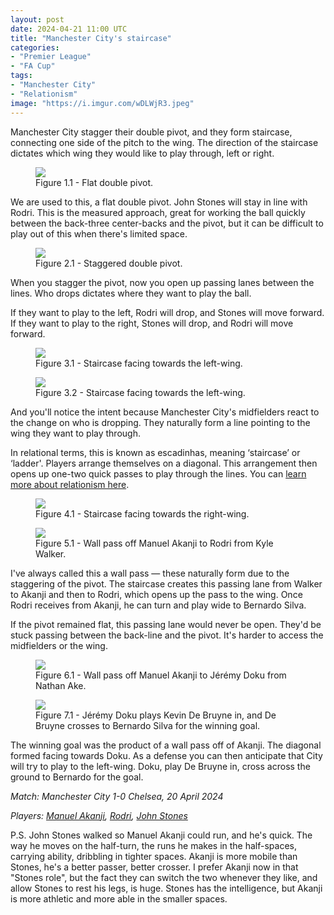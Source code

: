 ```yaml
---
layout: post
date: 2024-04-21 11:00 UTC
title: "Manchester City's staircase"
categories:
- "Premier League"
- "FA Cup"
tags:
- "Manchester City"
- "Relationism"
image: "https://i.imgur.com/wDLWjR3.jpeg"
---
```


Manchester City stagger their double pivot, and they form staircase, connecting one side of the pitch to the wing. The direction of the staircase dictates which wing they would like to play through, left or right. 

<!---more--->

<figure>
    <img src="https://i.imgur.com/nfvf9Xv.jpeg">
    <figcaption>Figure 1.1 - Flat double pivot.</figcaption>
</figure> 

We are used to this, a flat double pivot. John Stones will stay in line with Rodri. This is the measured approach, great for working the ball quickly between the back-three center-backs and the pivot, but it can be difficult to play out of this when there's limited space.  

<figure>
    <img src="https://i.imgur.com/VCe5wfV.jpeg">
    <figcaption>Figure 2.1 - Staggered double pivot.</figcaption>
</figure> 

When you stagger the pivot, now you open up passing lanes between the lines. Who drops dictates where they want to play the ball.

If they want to play to the left, Rodri will drop, and Stones will move forward. If they want to play to the right, Stones will drop, and Rodri will move forward.

<figure>
    <img src="https://i.imgur.com/wDLWjR3.jpeg">
    <figcaption>Figure 3.1 - Staircase facing towards the left-wing.</figcaption>
</figure> 

<figure>
    <img src="https://i.imgur.com/GfTXMJj.jpeg">
    <figcaption>Figure 3.2 - Staircase facing towards the left-wing.</figcaption>
</figure> 


And you'll notice the intent because Manchester City's midfielders react to the change on who is dropping. They naturally form a line pointing to the wing they want to play through.

In relational terms, this is known as escadinhas, meaning ‘staircase’ or ‘ladder'. Players arrange themselves on a diagonal. This arrangement then opens up one-two quick passes to play through the lines. You can [learn more about relationism here](https://medium.com/@stirlingj1982/what-is-relationism-c98d6233d9c2).

<figure>
    <img src="https://i.imgur.com/qENErAS.jpeg">
    <figcaption>Figure 4.1 - Staircase facing towards the right-wing.</figcaption>
</figure> 

<figure>
    <img src="https://i.imgur.com/4xaUwdI.jpeg">
    <figcaption>Figure 5.1 - Wall pass off Manuel Akanji to Rodri from Kyle Walker.</figcaption>
</figure> 

I've always called this a wall pass — these naturally form due to the staggering of the pivot. The staircase creates this passing lane from Walker to Akanji and then to Rodri, which opens up the pass to the wing. Once Rodri receives from Akanji, he can turn and play wide to Bernardo Silva.

If the pivot remained flat, this passing lane would never be open. They'd be stuck passing between the back-line and the pivot. It's harder to access the midfielders or the wing.

<figure>
    <img src="https://i.imgur.com/R5jswve.jpeg">
    <figcaption>Figure 6.1 - Wall pass off Manuel Akanji to Jérémy Doku from Nathan Ake.</figcaption>
</figure> 

<figure>
    <img src="https://i.imgur.com/DLub27o.jpeg">
    <figcaption>Figure 7.1 - Jérémy Doku plays Kevin De Bruyne in, and De Bruyne crosses to Bernardo Silva for the winning goal.</figcaption>
</figure> 

The winning goal was the product of a wall pass off of Akanji. The diagonal formed facing towards Doku. As a defense you can then anticipate that City will try to play to the left-wing. Doku, play De Bruyne in, cross across the ground to Bernardo for the goal. 

*Match: Manchester City 1-0 Chelsea, 20 April 2024*

*Players: <a rel="nofollow noopener" target="_blank" href="https://fbref.com/en/players/89ac64a6/Manuel-Akanji?utm_medium=linker&amp;utm_source=fbref.com&amp;utm_campaign=2024-04-20_fb">Manuel Akanji</a>, <a rel="nofollow noopener" target="_blank" href="https://fbref.com/en/players/6434f10d/Rodri?utm_medium=linker&amp;utm_source=fbref.com&amp;utm_campaign=2024-04-20_fb">Rodri</a>, <a rel="nofollow noopener" target="_blank" href="https://fbref.com/en/players/5eecec3d/John-Stones?utm_medium=linker&amp;utm_source=fbref.com&amp;utm_campaign=2024-04-20_fb">John Stones</a>*

P.S. John Stones walked so Manuel Akanji could run, and he's quick. The way he moves on the half-turn, the runs he makes in the half-spaces, carrying ability, dribbling in tighter spaces. Akanji is more mobile than Stones, he's a better passer, better crosser. I prefer Akanji now in that "Stones role", but the fact they can switch the two whenever they like, and allow Stones to rest his legs, is huge. Stones has the intelligence, but Akanji is more athletic and more able in the smaller spaces. 